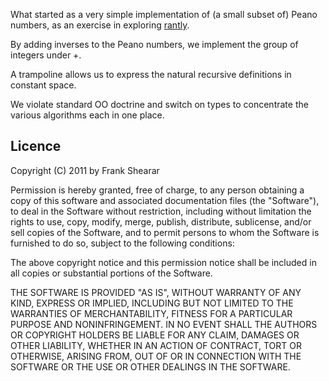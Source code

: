 What started as a very simple implementation of (a small subset of) Peano numbers, as an exercise in exploring [rantly](https://github.com/hayeah/rantly).

By adding inverses to the Peano numbers, we implement the group of integers under +.

A trampoline allows us to express the natural recursive definitions in constant space.

We violate standard OO doctrine and switch on types to concentrate the various algorithms each in one place.

Licence
-------

Copyright (C) 2011 by Frank Shearar

Permission is hereby granted, free of charge, to any person obtaining a copy of this software and associated documentation files (the "Software"), to deal in the Software without restriction, including without limitation the rights to use, copy, modify, merge, publish, distribute, sublicense, and/or sell copies of the Software, and to permit persons to whom the Software is furnished to do so, subject to the following conditions:

The above copyright notice and this permission notice shall be included in all copies or substantial portions of the Software.

THE SOFTWARE IS PROVIDED "AS IS", WITHOUT WARRANTY OF ANY KIND, EXPRESS OR IMPLIED, INCLUDING BUT NOT LIMITED TO THE WARRANTIES OF MERCHANTABILITY, FITNESS FOR A PARTICULAR PURPOSE AND NONINFRINGEMENT. IN NO EVENT SHALL THE AUTHORS OR COPYRIGHT HOLDERS BE LIABLE FOR ANY CLAIM, DAMAGES OR OTHER LIABILITY, WHETHER IN AN ACTION OF CONTRACT, TORT OR OTHERWISE, ARISING FROM, OUT OF OR IN CONNECTION WITH THE SOFTWARE OR THE USE OR OTHER DEALINGS IN THE SOFTWARE.